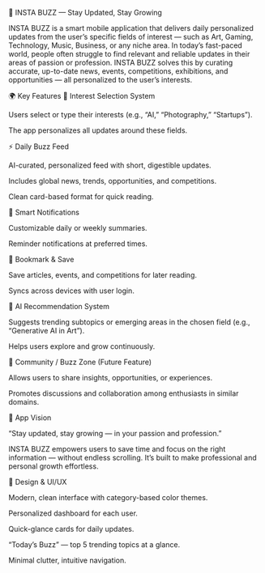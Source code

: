 🐝 INSTA BUZZ — Stay Updated, Stay Growing

INSTA BUZZ is a smart mobile application that delivers daily personalized updates from the user’s specific fields of interest — such as Art, Gaming, Technology, Music, Business, or any niche area.
In today’s fast-paced world, people often struggle to find relevant and reliable updates in their areas of passion or profession. INSTA BUZZ solves this by curating accurate, up-to-date news, events, competitions, exhibitions, and opportunities — all personalized to the user’s interests.

🌍 Key Features
🎯 Interest Selection System

Users select or type their interests (e.g., “AI,” “Photography,” “Startups”).

The app personalizes all updates around these fields.

⚡ Daily Buzz Feed

AI-curated, personalized feed with short, digestible updates.

Includes global news, trends, opportunities, and competitions.

Clean card-based format for quick reading.

🔔 Smart Notifications

Customizable daily or weekly summaries.

Reminder notifications at preferred times.

💾 Bookmark & Save

Save articles, events, and competitions for later reading.

Syncs across devices with user login.

🧠 AI Recommendation System

Suggests trending subtopics or emerging areas in the chosen field (e.g., “Generative AI in Art”).

Helps users explore and grow continuously.

💬 Community / Buzz Zone (Future Feature)

Allows users to share insights, opportunities, or experiences.

Promotes discussions and collaboration among enthusiasts in similar domains.

🧭 App Vision

“Stay updated, stay growing — in your passion and profession.”

INSTA BUZZ empowers users to save time and focus on the right information — without endless scrolling. It’s built to make professional and personal growth effortless.

🎨 Design & UI/UX

Modern, clean interface with category-based color themes.

Personalized dashboard for each user.

Quick-glance cards for daily updates.

“Today’s Buzz” — top 5 trending topics at a glance.

Minimal clutter, intuitive navigation.
